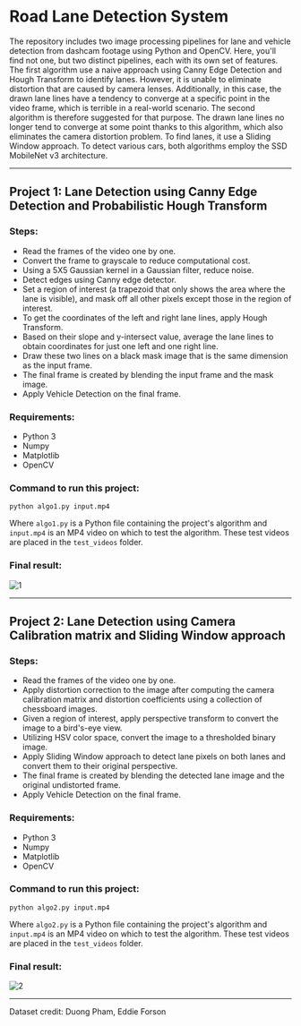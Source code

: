 # Road Lane Detection System

The repository includes two image processing pipelines for lane and vehicle detection from dashcam footage using Python and OpenCV. Here, you'll find not one, but two distinct pipelines, each with its own set of features. The first algorithm use a naive approach using Canny Edge Detection and Hough Transform to identify lanes. However, it is unable to eliminate distortion that are caused by camera lenses. Additionally, in this case, the drawn lane lines have a tendency to converge at a specific point in the video frame, which is terrible in a real-world scenario. The second algorithm is therefore suggested for that purpose. The drawn lane lines no longer tend to converge at some point thanks to this algorithm, which also eliminates the camera distortion problem. To find lanes, it use a Sliding Window approach. To detect various cars, both algorithms employ the SSD MobileNet v3 architecture.


---
Project 1: Lane Detection using Canny Edge Detection and Probabilistic Hough Transform
---

### Steps:
* Read the frames of the video one by one.
* Convert the frame to grayscale to reduce computational cost.
* Using a 5X5 Gaussian kernel in a Gaussian filter, reduce noise.
* Detect edges using Canny edge detector.
* Set a region of interest (a trapezoid that only shows the area where the lane is visible), and mask off all other pixels except those in the region of interest.
* To get the coordinates of the left and right lane lines, apply Hough Transform.
* Based on their slope and y-intersect value, average the lane lines to obtain coordinates for just one left and one right line.
* Draw these two lines on a black mask image that is the same dimension as the input frame.
* The final frame is created by blending the input frame and the mask image.
* Apply Vehicle Detection on the final frame.

### Requirements:
* Python 3
* Numpy
* Matplotlib
* OpenCV

### Command to run this project:
`python algo1.py input.mp4`

Where `algo1.py` is a Python file containing the project's algorithm and `input.mp4` is an MP4 video on which to test the algorithm. These test videos are placed in the `test_videos` folder.

### Final result:
![1](https://github.com/Shirsendu1260/road-lane-detection-system/assets/102348951/924f6507-5f33-46f2-a3f7-7a76095cccba)


---
Project 2: Lane Detection using Camera Calibration matrix and Sliding Window approach
---

### Steps:
* Read the frames of the video one by one.
* Apply distortion correction to the image after computing the camera calibration matrix and distortion coefficients using a collection of chessboard images.
* Given a region of interest, apply perspective transform to convert the image to a bird's-eye view.
* Utilizing HSV color space, convert the image to a thresholded binary image.
* Apply Sliding Window approach to detect lane pixels on both lanes and convert them to their original perspective.
* The final frame is created by blending the detected lane image and the original undistorted frame.
* Apply Vehicle Detection on the final frame.

### Requirements:
* Python 3
* Numpy
* Matplotlib
* OpenCV

### Command to run this project:
`python algo2.py input.mp4`

Where `algo2.py` is a Python file containing the project's algorithm and `input.mp4` is an MP4 video on which to test the algorithm. These test videos are placed in the `test_videos` folder.

### Final result:
![2](https://github.com/Shirsendu1260/road-lane-detection-system/assets/102348951/c8634f25-57ad-4c09-9518-ed80fe86370d)


---
Dataset credit: Duong Pham, Eddie Forson
